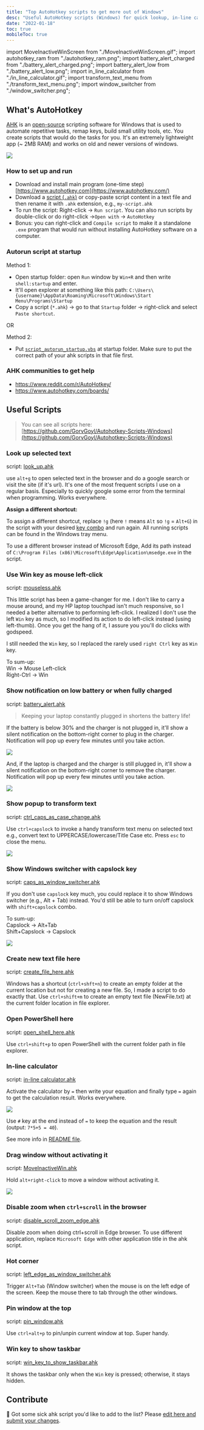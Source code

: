 ```yaml
---
title: "Top AutoHotkey scripts to get more out of Windows"
desc: "Useful AutoHotkey scripts (Windows) for quick lookup, in-line calculator, remap keys, battery alert, and more."
date: "2022-01-18"
toc: true
mobileToc: true
---
```


import MoveInactiveWinScreen from "./MoveInactiveWinScreen.gif";
import autohotkey_ram from "./autohotkey_ram.png";
import battery_alert_charged from "./battery_alert_charged.png";
import battery_alert_low from "./battery_alert_low.png";
import in_line_calculator from "./in_line_calculator.gif";
import transform_text_menu from "./transform_text_menu.png";
import window_switcher from "./window_switcher.png";

## What's AutoHotkey

[AHK](https://www.autohotkey.com) is an [open-source](https://github.com/Lexikos/AutoHotkey_L) scripting software for Windows that is used to automate repetitive tasks, remap keys, build small utility tools, etc. You create scripts that would do the tasks for you. It's an extremely lightweight app (~ 2MB RAM) and works on old and newer versions of windows.

<Img src={autohotkey_ram} type="ss" caption="" />

### How to set up and run

- Download and install main program (one-time step) [https://www.autohotkey.com](https://www.autohotkey.com/)
- Download a [script (`.ahk`)](#useful-scripts) or copy-paste script content in a text file and then rename it with `.ahk` extension, e.g., `my-script.ahk`
- To run the script: Right-click -> `Run script`.
  You can also run scripts by double-click or do right-click ->`Open with` -> `AutoHotkey`
- Bonus: you can right-click and `Compile script` to make it a standalone `.exe` program that would run without installing AutoHotkey software on a computer.

### Autorun script at startup

Method 1:

- Open startup folder: open `Run` window by `Win+R` and then write `shell:startup` and enter.
- It'll open explorer at something like this path: `C:\Users\{username}\AppData\Roaming\Microsoft\Windows\Start Menu\Programs\Startup`
- Copy a script (`*.ahk`) -> go to that `Startup` folder -> right-click and select `Paste shortcut`.

OR

Method 2:

- Put [`script_autorun_startup.vbs`](https://github.com/GorvGoyl/Autohotkey-Scripts-Windows/blob/master/script_autorun_startup.vbs) at startup folder. Make sure to put the correct path of your ahk scripts in that file first.

### AHK communities to get help

- https://www.reddit.com/r/AutoHotkey/
- https://www.autohotkey.com/boards/

## Useful Scripts

> You can see all scripts here: [https://github.com/GorvGoyl/Autohotkey-Scripts-Windows](https://github.com/GorvGoyl/Autohotkey-Scripts-Windows)

### Look up selected text

script: [look_up.ahk](https://github.com/GorvGoyl/Autohotkey-Scripts-Windows/blob/master/look_up.ahk)

use `alt+g` to open selected text in the browser and do a google search or visit the site (if it's url). It's one of the most frequent scripts I use on a regular basis. Especially to quickly google some error from the terminal when programming. Works everywhere.

**Assign a different shortcut:**

To assign a different shortcut, replace `!g` (here `!` means `Alt` so `!g` = `Alt+G`) in the script with your desired [key combo](https://www.autohotkey.com/docs/Hotkeys.htm#Symbols) and run again. All running scripts can be found in the Windows tray menu.

To use a different browser instead of Microsoft Edge, Add its path instead of `C:\Program Files (x86)\Microsoft\Edge\Application\msedge.exe` in the script.

### Use Win key as mouse left-click

script: [mouseless.ahk](https://github.com/GorvGoyl/Autohotkey-Scripts-Windows/blob/master/mouseless.ahk)

This little script has been a game-changer for me. I don't like to carry a mouse around, and my HP laptop touchpad isn't much responsive, so I needed a better alternative to performing left-click. I realized I don't use the left `Win` key as much, so I modified its action to do left-click instead (using left-thumb). Once you get the hang of it, I assure you you'll do clicks with godspeed.

I still needed the `Win` key, so I replaced the rarely used `right Ctrl` key as `Win` key.

To sum-up:  
Win → Mouse Left-click  
Right-Ctrl → Win

### Show notification on low battery or when fully charged

script: [battery_alert.ahk](https://github.com/GorvGoyl/Autohotkey-Scripts-Windows/blob/master/battery_alert.ahk)

> Keeping your laptop constantly plugged in shortens the battery life!

If the battery is below 30% and the charger is not plugged in, it'll show a silent notification on the bottom-right corner to plug in the charger. Notification will pop up every few minutes until you take action.

<Img src={battery_alert_low} type="ss" caption="" />

And, if the laptop is charged and the charger is still plugged in, it'll show a silent notification on the bottom-right corner to remove the charger. Notification will pop up every few minutes until you take action.

<Img src={battery_alert_charged} type="ss" caption="" />

### Show popup to transform text

script: [ctrl_caps_as_case_change.ahk](https://github.com/GorvGoyl/Autohotkey-Scripts-Windows/blob/master/ctrl_caps_as_case_change.ahk)

Use `ctrl+capslock` to invoke a handy transform text menu on selected text e.g., convert text to UPPERCASE/lowercase/Title Case etc. Press `esc` to close the menu.

<Img src={transform_text_menu} type="ss" caption="" />

### Show Windows switcher with capslock key

script: [caps_as_window_switcher.ahk](https://github.com/GorvGoyl/Autohotkey-Scripts-Windows/blob/master/caps_as_window_switcher.ahk)

If you don't use `capslock` key much, you could replace it to show Windows switcher (e.g., Alt + Tab) instead. You'd still be able to turn on/off capslock with `shift+capslock` combo.

To sum-up:  
Capslock → Alt+Tab  
Shift+Capslock → Capslock

<Img src={window_switcher} type="ss" caption="" />

### Create new text file here

script: [create_file_here.ahk](https://github.com/GorvGoyl/Autohotkey-Scripts-Windows/blob/master/create_file_here.ahk)

Windows has a shortcut (`ctrl+shft+n`) to create an empty folder at the current location but not for creating a new file. So, I made a script to do exactly that. Use `ctrl+shift+m` to create an empty text file (NewFile.txt) at the current folder location in file explorer.

### Open PowerShell here

script: [open_shell_here.ahk](https://github.com/GorvGoyl/Autohotkey-Scripts-Windows/blob/master/open_shell_here.ahk)

Use `ctrl+shift+p` to open PowerShell with the current folder path in file explorer.

### In-line calculator

script: [in-line calculator.ahk](https://github.com/GorvGoyl/Autohotkey-Scripts-Windows/blob/master/in-line-calculator/in-line%20calculator.ahk)

Activate the calculator by `=` then write your equation and finally type `=` again to get the calculation result. Works everywhere.

<Img src={in_line_calculator} type="ss" caption="" />

Use `#` key at the end instead of `=` to keep the equation and the result (output: `7*5+5 = 40`).

See more info in [README file](https://github.com/GorvGoyl/Autohotkey-Scripts-Windows/blob/master/in-line-calculator/readme.md).

### Drag window without activating it

script: [MoveInactiveWin.ahk](https://github.com/GorvGoyl/Autohotkey-Scripts-Windows/blob/master/move-inactive-window-alt-leftclick/MoveInactiveWin.ahk)

Hold `alt+right-click` to move a window without activating it.

<Img src={MoveInactiveWinScreen} type="ss" caption="" />

### Disable zoom when `ctrl+scroll` in the browser

script: [disable_scroll_zoom_edge.ahk](https://github.com/GorvGoyl/Autohotkey-Scripts-Windows/blob/master/disable_scroll_zoom_edge.ahk)

Disable zoom when doing ctrl+scroll in Edge browser. To use different application, replace `Microsoft Edge` with other application title in the ahk script.

### Hot corner

script: [left_edge_as_window_switcher.ahk](https://github.com/GorvGoyl/Autohotkey-Scripts-Windows/blob/master/left_edge_as_window_switcher.ahk)

Trigger `Alt+Tab` (Window switcher) when the mouse is on the left edge of the screen. Keep the mouse there to tab through the other windows.

### Pin window at the top

script: [pin_window.ahk](https://github.com/GorvGoyl/Autohotkey-Scripts-Windows/blob/master/pin_window.ahk)

Use `ctrl+alt+p` to pin/unpin current window at top. Super handy.

### Win key to show taskbar

script: [win_key_to_show_taskbar.ahk](https://github.com/GorvGoyl/Autohotkey-Scripts-Windows/blob/master/win_key_to_show_taskbar.ahk)

It shows the taskbar only when the `Win` key is pressed; otherwise, it stays hidden.

## Contribute

👋 Got some sick ahk script you'd like to add to the list? Please [edit here and submit your changes](https://github.com/GorvGoyl/Personal-Site-Gourav.io/blob/main/content/blog/autohotkey-scripts-windows/index.md).
